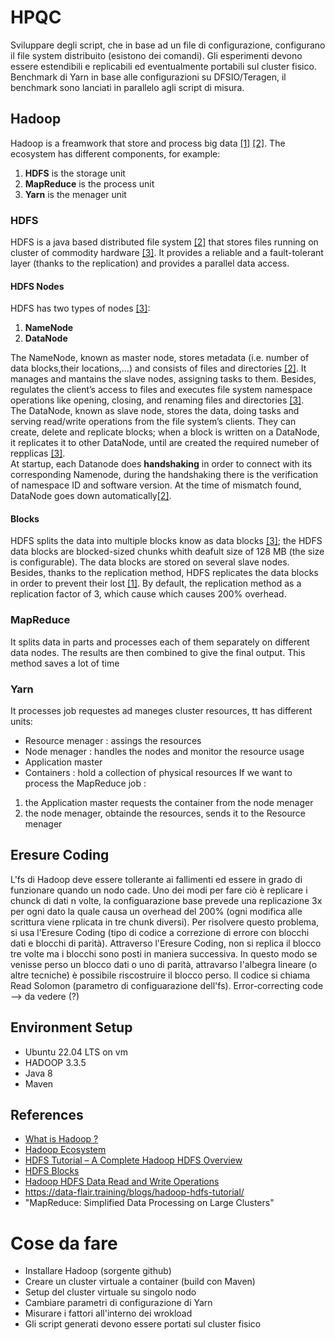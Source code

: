 # HPQC
Sviluppare degli script, che in base ad un file di configurazione, configurano il file system distribuito (esistono dei comandi). Gli esperimenti devono essere estendibili e replicabili ed eventualmente portabili sul cluster fisico.
Benchmark di Yarn in base alle configurazioni su DFSIO/Teragen, il benchmark sono lanciati in parallelo agli script di misura.


## Hadoop
Hadoop is a freamwork that store and process big data [[1]](#1) [[2]](#2). The ecosystem has different components, for example:
1) **HDFS** is the storage unit
2) **MapReduce** is the process unit
3) **Yarn** is the menager unit

### HDFS
HDFS is a java based distributed file system [[2]](#2) that stores files running on cluster of commodity hardware [[3]](#3). It provides a reliable and a fault-tolerant layer (thanks to the replication) and provides a parallel data access. 

#### HDFS Nodes
HDFS has two types of nodes [[3]](#3):
1) **NameNode**
2) **DataNode**

The NameNode, known as master node, stores metadata (i.e. number of data blocks,their locations,...) and consists of files and directories [[2]](#2). It manages and mantains the slave nodes, assigning tasks to them. Besides, regulates the client’s access to files and executes file system namespace operations like opening, closing, and renaming files and directories [[3]](#3).  
The DataNode, known as slave node, stores the data, doing tasks and serving read/write operations from the file system’s clients. They can create, delete and replicate blocks; when a block is written on a DataNode, it replicates it to other DataNode, until are created the required numeber of repplicas [[3]](#3).  
At startup, each Datanode does **handshaking** in order to connect with its corresponding Namenode, during the handshaking there is the verification of namespace ID and software version. At the time of mismatch found, DataNode goes down automatically[[2]](#2).


#### Blocks
HDFS splits the data into multiple blocks know as data blocks [[3]](#3); the HDFS data blocks are blocked-sized chunks whith deafult size of 128 MB (the size is configurable). The data blocks are stored on several slave nodes. Besides, thanks to the replication method, HDFS replicates the data blocks in order to prevent their lost [[1]](#1). By default, the replication method as a replication factor of 3, which cause which causes 200% overhead.


### MapReduce
It splits data in parts and processes each of them separately on different data nodes. The results are then combined to give the final output. This method saves a lot of time

### Yarn
It processes job requestes ad maneges cluster resources, tt has different units:
* Resource menager : assings the resources
* Node menager : handles the nodes and monitor the resource usage
* Application master
* Containers : hold a collection of physical resources
If we want to process the MapReduce job :
1) the Application master requests the container from the node menager
2) the node menager, obtainde the resources, sends it to the Resource menager

## Eresure Coding
L'fs di Hadoop deve essere tollerante ai fallimenti ed essere in grado di funzionare quando un nodo cade. Uno dei modi per fare ciò è replicare i chunck di dati n volte, la configuarazione base prevede una replicazione 3x per ogni dato la quale causa un overhead del 200% (ogni modifica alle scrittura viene rplicata in tre chunk diversi). Per risolvere questo problema, si usa l'Eresure Coding (tipo di codice a correzione di errore con blocchi dati e blocchi di parità). Attraverso l'Eresure Coding, non si replica il blocco tre volte ma i blocchi sono posti in maniera successiva. In questo modo se venisse perso un blocco dati o uno di parità, attravarso l'albegra lineare (o altre tecniche) è possibile riscostruire il blocco perso. Il codice si chiama Read Solomon (parametro di configuarazione dell'fs).
Error-correcting code --> da vedere (?)


## Environment Setup
* Ubuntu 22.04 LTS on vm
* HADOOP 3.3.5
* Java 8
* Maven


## References
* <a id="1"></a> [What is Hadoop ?](https://www.youtube.com/watch?v=aReuLtY0YMI&t=1s)
* <a id="2"></a> [Hadoop Ecosystem](https://data-flair.training/blogs/hadoop-ecosystem-components/)
* <a id="3"></a> [HDFS Tutorial – A Complete Hadoop HDFS Overview](https://data-flair.training/blogs/hadoop-hdfs-tutorial/)
* <a id="4"></a> [HDFS Blocks](https://data-flair.training/blogs/data-block/)
* <a id="5"></a> [Hadoop HDFS Data Read and Write Operations](https://data-flair.training/blogs/hadoop-hdfs-data-read-and-write-operations/)
* https://data-flair.training/blogs/hadoop-hdfs-tutorial/
* "MapReduce: Simplified Data Processing on Large Clusters"


# Cose da fare
* Installare Hadoop (sorgente github)
* Creare un cluster virtuale a container (build con Maven)
* Setup del cluster virtuale su singolo nodo
* Cambiare parametri di configurazione di Yarn
* Misurare i fattori all'interno dei wrokload
* Gli script generati devono essere portati sul cluster fisico